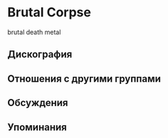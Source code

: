 # Brutal Corpse

brutal death metal

## Дискография


## Отношения с другими группами


## Обсуждения


## Упоминания

